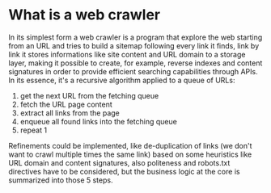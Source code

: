 What is a web crawler
=====================

In its simplest form a web crawler is a program that explore the web starting
from an URL and tries to build a sitemap following every link it finds, link by
link it stores informations like site content and URL domain to a storage
layer, making it possible to create, for example, reverse indexes and content
signatures in order to provide efficient searching capabilities through APIs.
In its essence, it's a recursive algorithm applied to a queue of URLs:

1. get the next URL from the fetching queue
2. fetch the URL page content
3. extract all links from the page
4. enqueue all found links into the fetching queue
5. repeat 1

Refinements could be implemented, like de-duplication of links (we don't want
to crawl multiple times the same link) based on some heuristics like URL domain
and content signatures, also politeness and robots.txt directives have to be
considered, but the business logic at the core is summarized into those 5
steps.
